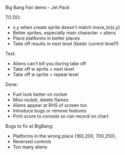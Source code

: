 Big Bang Fair demo - Jet Pack

TO DO:
- x,y when create sprite doesn't match move_to(x,y)
- Better sprites, especially main character + aliens
- Place platforms in better places
- Take off results in next level (faster current level?)

Test:
- Aliens can't kill you during take off
- Take off w sprite = next level
- Take off w sprite = repeat level

Done:
- Fuel look better on rocket
- Miss rocket, delete flames
- Aliens appear at RHS of screen too
- Introduce bugs or remove features
- Print score to console so can record on chart

Bugs to fix at BigBang:
- Platforms in the wrong place  (160,200, 700,250),
- Reversed controls
- Too many aliens
